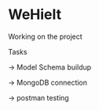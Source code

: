 # WeHieIt

Working on the project

Tasks

-> Model Schema buildup

-> MongoDB connection

-> postman testing
